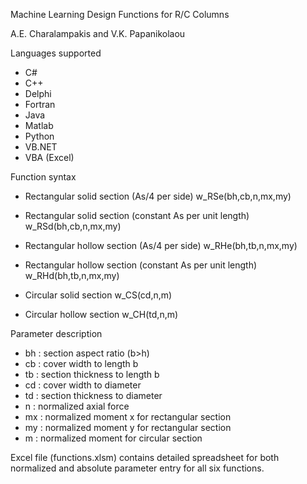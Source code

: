 Machine Learning Design Functions for R/C Columns

A.E. Charalampakis and V.K. Papanikolaou

Languages supported

- C#
- C++
- Delphi
- Fortran
- Java
- Matlab
- Python
- VB.NET
- VBA (Excel)

Function syntax

- Rectangular solid section (As/4 per side)
  w_RSe(bh,cb,n,mx,my)

- Rectangular solid section (constant As per unit length)
  w_RSd(bh,cb,n,mx,my)
  
- Rectangular hollow section (As/4 per side)
  w_RHe(bh,tb,n,mx,my)
  
- Rectangular hollow section (constant As per unit length)
  w_RHd(bh,tb,n,mx,my)
  
- Circular solid section
  w_CS(cd,n,m)

- Circular hollow section
  w_CH(td,n,m)

Parameter description

- bh : section aspect ratio (b>h)
- cb : cover width to length b
- tb : section thickness to length b
- cd : cover width to diameter
- td : section thickness to diameter
- n  : normalized axial force
- mx : normalized moment x for rectangular section
- my : normalized moment y for rectangular section
- m  : normalized moment for circular section 

Excel file (functions.xlsm) contains detailed spreadsheet for both
normalized and absolute parameter entry for all six functions.
